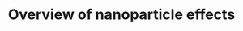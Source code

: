 ---
annotations:
- type: Pathway Ontology
  value: nanomaterial response pathway
authors:
- Fehrhart
- Mkutmon
- Lindarieswijk
- Egonw
- MaintBot
- Eweitz
description: 'This pathway is giving a summary of currently known nanoparticle effects
  on cells and organisms. Although there is currently no nanoparticle-specific effect
  known, there is a cascade of effects triggered if cells or organisms are exposed
  to nanoparticles: The most abundantly observed event is oxidative stress which causes
  DNA damage, protein and lipid oxidation, and cell death. The mere overload of nanoparticles
  in the vesicular system leads to cytoskeleton and cell adhesion problems and interfere
  with the cell''s autophagic system. Some specific nanoparticles are reported to
  interfere with the cell membrane, others stimulate the blood coagulation system.
  The release of metal ions from specific nanoparticles challenges the metal disposal
  system of the cell.'
last-edited: 2022-02-26
organisms:
- Homo sapiens
redirect_from:
- /index.php/Pathway:WP3287
- /instance/WP3287
schema-jsonld:
- '@context': https://schema.org/
  '@id': https://wikipathways.github.io/pathways/WP3287.html
  '@type': Dataset
  creator:
    '@type': Organization
    name: WikiPathways
  description: 'This pathway is giving a summary of currently known nanoparticle effects
    on cells and organisms. Although there is currently no nanoparticle-specific effect
    known, there is a cascade of effects triggered if cells or organisms are exposed
    to nanoparticles: The most abundantly observed event is oxidative stress which
    causes DNA damage, protein and lipid oxidation, and cell death. The mere overload
    of nanoparticles in the vesicular system leads to cytoskeleton and cell adhesion
    problems and interfere with the cell''s autophagic system. Some specific nanoparticles
    are reported to interfere with the cell membrane, others stimulate the blood coagulation
    system. The release of metal ions from specific nanoparticles challenges the metal
    disposal system of the cell.'
  keywords:
  - Autophagic cell death
  - PI3K
  - P-cadherin
  - Apoptosis
  - Necroptosis
  - Bcl-2
  - COX2 (PTGS2)
  - Immune system
  - Nanoparticle
  - Actin
  - collagen IV
  - laminin
  - Bax
  - DNA damage response
  - Differentiation
  - Il-6 signaling
  - Blood coagulation
  - Cytoskeleton
  - NF-kB
  - Cell adhesion
  - HMOX1
  - Metallothionein
  - ferritin
  - Oxidative stress
  - C-reactive protein
  - TNF
  - Prostaglandin pathway
  - FAK (PTK2)
  - Inflammation
  - COX1 (PTGS1)
  - IL-6
  - Il-8
  - 'Glutathione '
  - AKT
  - TNF-a Signaling
  - cyclin D3
  - Angiogenesis
  - Cell cycle
  - up or down regulation
  - 'Prostaglandin '
  - Necrosis
  - fibronectin
  - Integrin
  license: CC0
  name: Overview of nanoparticle effects
seo: CreativeWork
title: Overview of nanoparticle effects
wpid: WP3287
---